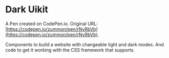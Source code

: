 # Dark Uikit

A Pen created on CodePen.io. Original URL: [https://codepen.io/zummon/pen/rNyRbVb](https://codepen.io/zummon/pen/rNyRbVb).

Components to build a website with changeable light and dark modes. And code to get it working with the CSS framework that supports.